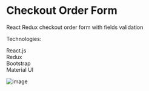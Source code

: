 # Checkout Order Form
React Redux checkout order form with fields validation

Technologies:

React.js<br>
Redux<br>
Bootstrap<br>
Material UI<br>

![image](https://github.com/user-attachments/assets/771ea53a-2e5a-454b-a012-64f6f7606d00)

